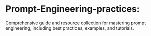 # Prompt-Engineering-practices:

 Comprehensive guide and resource collection for mastering prompt engineering, including best practices, examples, and tutorials.
